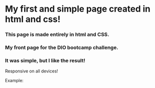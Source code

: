# My first and simple page created in html and css!
### This page is made entirely in html and CSS. 
### My front page for the DIO bootcamp challenge. 
### It was simple, but I like the result!

Responsive on all devices!

Example: 
